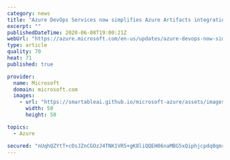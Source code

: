 ```yaml
---
category: news
title: "Azure DevOps Services now simplifies Azure Artifacts integration with other services"
excerpt: ""
publishedDateTime: 2020-06-08T19:00:21Z
webUrl: "https://azure.microsoft.com/en-us/updates/azure-devops-now-simplifies-azure-artifacts-integration-with-other-service/"
type: article
quality: 70
heat: 71
published: true

provider:
  name: Microsoft
  domain: microsoft.com
  images:
    - url: "https://smartableai.github.io/microsoft-azure/assets/images/organizations/microsoft.com-50x50.jpg"
      width: 50
      height: 50

topics:
  - Azure

secured: "nUqhQZYtT+cOsJZnCGOzJ4TNK1VR5+gK8liQQEH06naMBG5xQiphjcpdq0qmrbGOGOQmcBCu/DeW/smRdUVtMAB/rz/fA3muJ7xBRrb7BLM7SEKKS39HGltptI3Kb1tc51hPU6FNivhGbmvQ18maUBBxfCEvuzd4LJd35wSmo558Rra3cUivwiGdeex+njRdFoyuGRxqV3mxCyJx5bb00OWFN6s53k6C5JkWPu1omioRIEmha3F3j3iB7D3zxZv+AScejRhkkoanX/DWGgd5QAJCrbV48wY0uKeEV5hMhvpW7b3SKlxG5HCbhBbNHk1en369QEEk+ej5mA8Zha04zQ==;pnBA6Yg87Ygb+Jb59DqVlg=="
---
```


